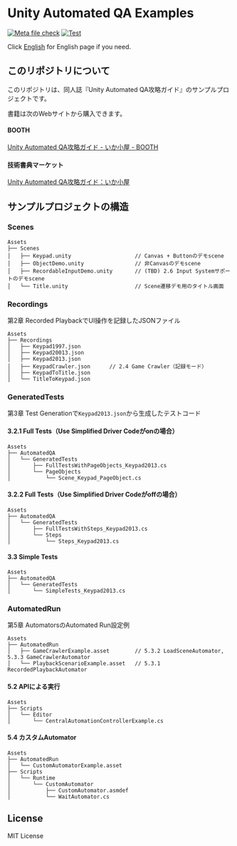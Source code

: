 # Unity Automated QA Examples

[![Meta file check](https://github.com/nowsprinting/UnityAutomatedQAExamples/actions/workflows/metacheck.yml/badge.svg)](https://github.com/nowsprinting/UnityAutomatedQAExamples/actions/workflows/metacheck.yml)
[![Test](https://github.com/nowsprinting/UnityAutomatedQAExamples/actions/workflows/test.yml/badge.svg)](https://github.com/nowsprinting/UnityAutomatedQAExamples/actions/workflows/test.yml)

Click [English](./README_en.md) for English page if you need.



## このリポジトリについて

このリポジトリは、同人誌『Unity Automated QA攻略ガイド』のサンプルプロジェクトです。

書籍は次のWebサイトから購入できます。

#### BOOTH
[Unity Automated QA攻略ガイド - いか小屋 - BOOTH](https://ikagoya.booth.pm/items/3534629)

#### 技術書典マーケット
[Unity Automated QA攻略ガイド：いか小屋](https://techbookfest.org/product/5755610421264384)



## サンプルプロジェクトの構造

### Scenes

```
Assets
├── Scenes
│   ├── Keypad.unity                    // Canvas + Buttonのデモscene
│   ├── ObjectDemo.unity                // 非Canvasのデモscene
│   ├── RecordableInputDemo.unity       // (TBD) 2.6 Input Systemサポートのデモscene
│   └── Title.unity                     // Scene遷移デモ用のタイトル画面
```

### Recordings

第2章 Recorded PlaybackでUI操作を記録したJSONファイル

```
Assets
├── Recordings
│   ├── Keypad1997.json
│   ├── Keypad20013.json
│   ├── Keypad2013.json
│   ├── KeypadCrawler.json      // 2.4 Game Crawler（記録モード）
│   ├── KeypadToTitle.json
│   └── TitleToKeypad.json
```

### GeneratedTests

第3章 Test Generationで`Keypad2013.json`から生成したテストコード

#### 3.2.1 Full Tests（Use Simplified Driver Codeがonの場合）

```
Assets
├── AutomatedQA
│   └── GeneratedTests
│       ├── FullTestsWithPageObjects_Keypad2013.cs
│       └── PageObjects
│           └── Scene_Keypad_PageObject.cs
```

#### 3.2.2 Full Tests（Use Simplified Driver Codeがoffの場合）

```
Assets
├── AutomatedQA
│   └── GeneratedTests
│       ├── FullTestsWithSteps_Keypad2013.cs
│       └── Steps
│           └── Steps_Keypad2013.cs
```

#### 3.3 Simple Tests

```
Assets
├── AutomatedQA
│   └── GeneratedTests
│       └── SimpleTests_Keypad2013.cs
```

### AutomatedRun

第5章 AutomatorsのAutomated Run設定例

```
Assets
├── AutomatedRun
│   ├── GameCrawlerExample.asset        // 5.3.2 LoadSceneAutomator, 5.3.3 GameCrawlerAutomator
│   └── PlaybackScenarioExample.asset   // 5.3.1 RecordedPlaybackAutomator
```

#### 5.2 APIによる実行

```
Assets
├── Scripts
│   └── Editor
│       └── CentralAutomationControllerExample.cs
```

#### 5.4 カスタムAutomator

```
Assets
├── AutomatedRun
│   └── CustomAutomatorExample.asset
├── Scripts
│   └── Runtime
│       └── CustomAutomator
│           ├── CustomAutomator.asmdef
│           └── WaitAutomator.cs
```



## License

MIT License
